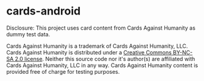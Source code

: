 cards-android
=============
Disclosure: This project uses card content from Cards Against Humanity as dummy test data.

Cards Against Humanity is a trademark of Cards Against Humanity, LLC. Cards Against Humanity
is distributed under a [Creative Commons BY-NC-SA 2.0 license](http://creativecommons.org/licenses/by-nc-sa/2.0/). 
Neither this source code nor it's author(s) are affiliated with Cards Against Humanity, LLC in any way. Cards Against
Humanity content is provided free of charge for testing purposes.
